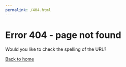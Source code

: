 ```yaml
---
permalink: /404.html
---
```

# Error 404 - page not found
Would you like to check the spelling of the URL?<br />  

[Back to home](https://ys-314.github.io/)
